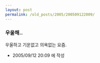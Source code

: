 ```yaml
---
layout: post
permalink: /old_posts/2005/200509122009/
---
```


### 우울해..

우울하고 기운없고 의욕없는 요즘.





- 2005/09/12 20:09 에 작성